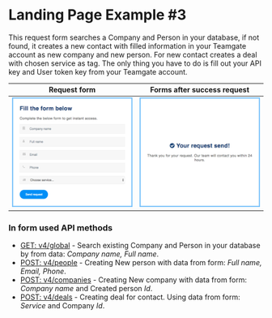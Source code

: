# Landing Page Example #3

This request form searches a Company and Person in your database, if not found, it creates a new contact with filled information in your Teamgate account as new company and new person. For new contact creates a deal with chosen service as tag. The only thing you have to do is fill out your API key and User token key from your Teamgate account.

| Request form | Forms after success request |
| ---| --- |
![alt text](https://github.com/teamgate/landing-pages-examples/blob/master/landing-3/images/landing-3_form.png "Empty request form") | ![alt text](https://github.com/teamgate/landing-pages-examples/blob/master/landing-3/images/landing-3_success.png "Forms after success request")
### In form used API methods

- [GET: v4/global](http://docs.teamgate.com/v4/reference#global-search) - Search existing Company and Person in your database by from data: _Company name, Full name_.
- [POST: v4/people](http://docs.teamgate.com/v4/reference#person-create) - Creating New person with data from form: _Full name, Email, Phone_.
- [POST: v4/companies](http://docs.teamgate.com/v4/reference#company-create) - Creating New company with data from form: _Company name_ and Created person _Id_.
- [POST: v4/deals](http://docs.teamgate.com/v4/reference#deal-create) - Creating deal for contact. Using data from form: _Service_ and Company _Id_.

